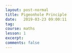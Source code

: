```yaml
---
layout: post-normal
title: Pigeonhole Principle
date:   2019-03-23 09:00:11
tag:
course: maths
lesson: 1
excerpt:
comments: false
---
```


